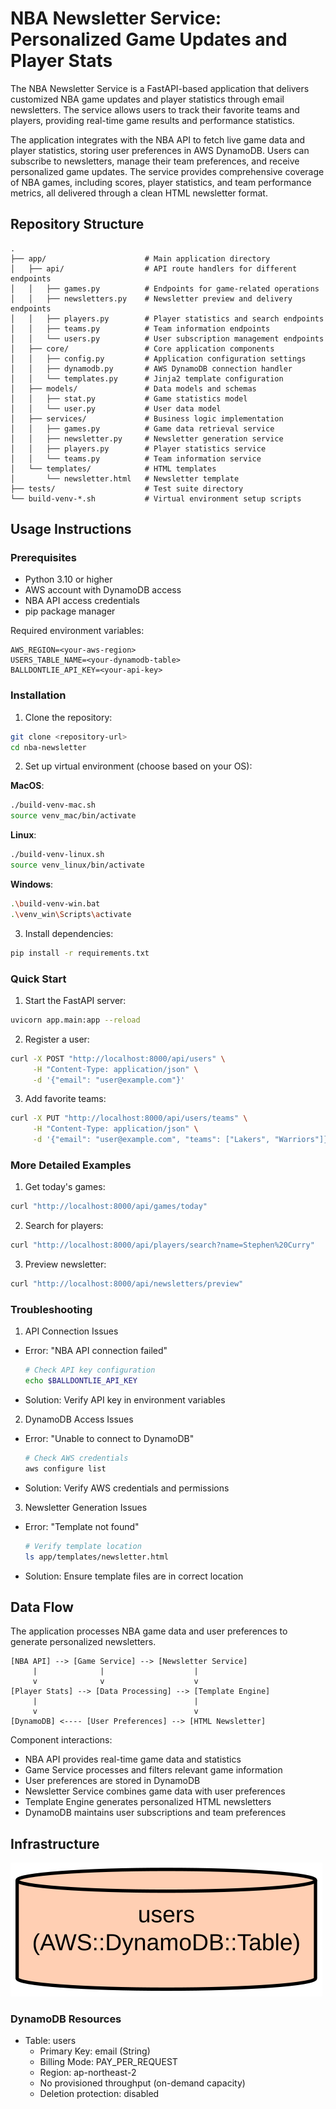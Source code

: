 # NBA Newsletter Service: Personalized Game Updates and Player Stats

The NBA Newsletter Service is a FastAPI-based application that delivers customized NBA game updates and player statistics through email newsletters. The service allows users to track their favorite teams and players, providing real-time game results and performance statistics.

The application integrates with the NBA API to fetch live game data and player statistics, storing user preferences in AWS DynamoDB. Users can subscribe to newsletters, manage their team preferences, and receive personalized game updates. The service provides comprehensive coverage of NBA games, including scores, player statistics, and team performance metrics, all delivered through a clean HTML newsletter format.

## Repository Structure
```
.
├── app/                      # Main application directory
│   ├── api/                  # API route handlers for different endpoints
│   │   ├── games.py          # Endpoints for game-related operations
│   │   ├── newsletters.py    # Newsletter preview and delivery endpoints
│   │   ├── players.py        # Player statistics and search endpoints
│   │   ├── teams.py          # Team information endpoints
│   │   └── users.py          # User subscription management endpoints
│   ├── core/                 # Core application components
│   │   ├── config.py         # Application configuration settings
│   │   ├── dynamodb.py       # AWS DynamoDB connection handler
│   │   └── templates.py      # Jinja2 template configuration
│   ├── models/               # Data models and schemas
│   │   ├── stat.py           # Game statistics model
│   │   └── user.py           # User data model
│   ├── services/             # Business logic implementation
│   │   ├── games.py          # Game data retrieval service
│   │   ├── newsletter.py     # Newsletter generation service
│   │   ├── players.py        # Player statistics service
│   │   └── teams.py          # Team information service
│   └── templates/            # HTML templates
│       └── newsletter.html   # Newsletter template
├── tests/                    # Test suite directory
└── build-venv-*.sh           # Virtual environment setup scripts
```

## Usage Instructions
### Prerequisites
- Python 3.10 or higher
- AWS account with DynamoDB access
- NBA API access credentials
- pip package manager

Required environment variables:
```
AWS_REGION=<your-aws-region>
USERS_TABLE_NAME=<your-dynamodb-table>
BALLDONTLIE_API_KEY=<your-api-key>
```

### Installation

1. Clone the repository:
```bash
git clone <repository-url>
cd nba-newsletter
```

2. Set up virtual environment (choose based on your OS):

**MacOS**:
```bash
./build-venv-mac.sh
source venv_mac/bin/activate
```

**Linux**:
```bash
./build-venv-linux.sh
source venv_linux/bin/activate
```

**Windows**:
```bash
.\build-venv-win.bat
.\venv_win\Scripts\activate
```

3. Install dependencies:
```bash
pip install -r requirements.txt
```

### Quick Start
1. Start the FastAPI server:
```bash
uvicorn app.main:app --reload
```

2. Register a user:
```bash
curl -X POST "http://localhost:8000/api/users" \
     -H "Content-Type: application/json" \
     -d '{"email": "user@example.com"}'
```

3. Add favorite teams:
```bash
curl -X PUT "http://localhost:8000/api/users/teams" \
     -H "Content-Type: application/json" \
     -d '{"email": "user@example.com", "teams": ["Lakers", "Warriors"]}'
```

### More Detailed Examples

1. Get today's games:
```bash
curl "http://localhost:8000/api/games/today"
```

2. Search for players:
```bash
curl "http://localhost:8000/api/players/search?name=Stephen%20Curry"
```

3. Preview newsletter:
```bash
curl "http://localhost:8000/api/newsletters/preview"
```

### Troubleshooting

1. API Connection Issues
- Error: "NBA API connection failed"
  ```bash
  # Check API key configuration
  echo $BALLDONTLIE_API_KEY
  ```
- Solution: Verify API key in environment variables

2. DynamoDB Access Issues
- Error: "Unable to connect to DynamoDB"
  ```bash
  # Check AWS credentials
  aws configure list
  ```
- Solution: Verify AWS credentials and permissions

3. Newsletter Generation Issues
- Error: "Template not found"
  ```bash
  # Verify template location
  ls app/templates/newsletter.html
  ```
- Solution: Ensure template files are in correct location

## Data Flow
The application processes NBA game data and user preferences to generate personalized newsletters.

```ascii
[NBA API] --> [Game Service] --> [Newsletter Service]
     |              |                    |
     v              v                    v
[Player Stats] --> [Data Processing] --> [Template Engine]
     |                                   |
     v                                   v
[DynamoDB] <---- [User Preferences] --> [HTML Newsletter]
```

Component interactions:
- NBA API provides real-time game data and statistics
- Game Service processes and filters relevant game information
- User preferences are stored in DynamoDB
- Newsletter Service combines game data with user preferences
- Template Engine generates personalized HTML newsletters
- DynamoDB maintains user subscriptions and team preferences

## Infrastructure

![Infrastructure diagram](./docs/infra.svg)
### DynamoDB Resources
- Table: users
  - Primary Key: email (String)
  - Billing Mode: PAY_PER_REQUEST
  - Region: ap-northeast-2
  - No provisioned throughput (on-demand capacity)
  - Deletion protection: disabled